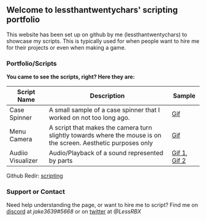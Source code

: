 ## Welcome to lessthantwentychars' scripting portfolio

This website has been set up on github by me (lessthantwentychars) to showcase my scripts. This is typically used for when people want to hire me for their projects or even when making a game.

### Portfolio/Scripts

**You came to see the scripts, right? Here they are:**

Script Name  | Description | Sample
------------ | ----------- | ------
Case Spinner | A small sample of a case spinner that I worked on not too long ago. | [Gif](https://gyazo.com/07bf4f7d094753822f6728990f16fb7b)
Menu Camera | A script that makes the camera turn slightly towards where the mouse is on the screen. Aesthetic purposes only | [Gif](https://gyazo.com/5fcc58bc95d2dec3ede3d1630b2847a3)
Audiio Visualizer | Audio/Playback of a sound represented by parts | [Gif 1](https://gyazo.com/9bae77ae3d9392aae511c91f760d49f6), [Gif 2](https://gyazo.com/94420ecdf1dd9e68fdfe5b598a2e71a2)

Github Redir: [scripting](https://lessthantwentychars.github.io/scripting/)

### Support or Contact

Need help understanding the page, or want to hire me to script? Find me on [discord](https://discordapp.com/) at *jake3639#5668* or on [twitter](https://twitter.com) at *@LessRBX*
